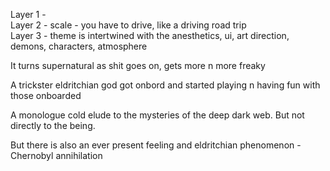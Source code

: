 Layer 1 -  
Layer 2 - scale - you have to drive, like a driving road trip  
Layer 3 - theme is intertwined with the anesthetics, ui, art direction, demons, characters, atmosphere  
  
It turns supernatural as shit goes on, gets more n more freaky  
  
A trickster eldritchian god got onbord and started playing n having fun with those onboarded  
  
A monologue cold elude to the mysteries of the deep dark web. But not directly to the being.  
  
But there is also an ever present feeling and eldritchian phenomenon - Chernobyl annihilation
